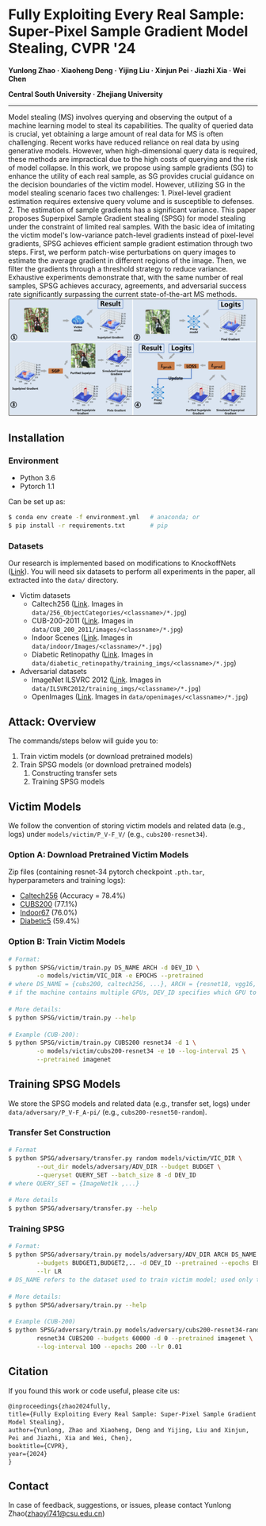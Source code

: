 # Fully Exploiting Every Real Sample: Super-Pixel Sample Gradient Model Stealing, CVPR '24

**Yunlong Zhao · Xiaoheng Deng · Yijing Liu · Xinjun Pei · Jiazhi Xia · Wei Chen**

**Central South University · Zhejiang University**

----

Model stealing (MS) involves querying and observing the output of a machine learning model to steal its capabilities.
The quality of queried data is crucial, yet obtaining a large amount of real data for MS is often challenging.
Recent works have reduced reliance on real data by using generative models.
However, when high-dimensional query data is required, these methods are impractical due to the high costs of querying and the risk of model collapse.
In this work, we propose using sample gradients (SG) to enhance the utility of each real sample, as SG provides crucial guidance on the decision boundaries of the victim model.
However, utilizing SG in the model stealing scenario faces two challenges: 1. Pixel-level gradient estimation requires extensive query volume and is susceptible to defenses. 2. The estimation of sample gradients has a significant variance.
This paper proposes Superpixel Sample Gradient stealing (SPSG) for model stealing under the constraint of limited real samples.
With the basic idea of imitating the victim model's low-variance patch-level gradients instead of pixel-level gradients, SPSG achieves efficient sample gradient estimation through two steps. First, we perform patch-wise perturbations on query images to estimate the average gradient in different regions of the image.
Then, we filter the gradients through a threshold strategy to reduce variance. Exhaustive experiments demonstrate that, with the same number of real samples, SPSG achieves accuracy, agreements, and adversarial success rate significantly surpassing the current state-of-the-art MS methods.
![SPSG framework](./SPSG/img/SPSG.jpeg)



  

## Installation

### Environment
  * Python 3.6
  * Pytorch 1.1

Can be set up as:
```bash
$ conda env create -f environment.yml   # anaconda; or
$ pip install -r requirements.txt       # pip
```

### Datasets
Our research is implemented based on modifications to KnockoffNets ([Link](https://github.com/tribhuvanesh/knockoffnets)).
You will need six datasets to perform all experiments in the paper, all extracted into the `data/` directory.
 * Victim datasets
   * Caltech256 ([Link](http://www.vision.caltech.edu/Image_Datasets/Caltech256/). Images in `data/256_ObjectCategories/<classname>/*.jpg`)
   * CUB-200-2011 ([Link](http://www.vision.caltech.edu/visipedia/CUB-200-2011.html). Images in `data/CUB_200_2011/images/<classname>/*.jpg`)
   * Indoor Scenes ([Link](http://web.mit.edu/torralba/www/indoor.html). Images in `data/indoor/Images/<classname>/*.jpg`)
   * Diabetic Retinopathy ([Link](https://www.kaggle.com/c/diabetic-retinopathy-detection). Images in `data/diabetic_retinopathy/training_imgs/<classname>/*.jpg`)
 * Adversarial datasets
   * ImageNet ILSVRC 2012 ([Link](http://image-net.org/download-images). Images in `data/ILSVRC2012/training_imgs/<classname>/*.jpg`)
   * OpenImages ([Link](https://storage.googleapis.com/openimages/web/index.html). Images in `data/openimages/<classname>/*.jpg`)

## Attack: Overview

The commands/steps below will guide you to:
  1. Train victim models (or download pretrained models)
  1. Train SPSG models (or download pretrained models)
     1. Constructing transfer sets
     1. Training SPSG models 

## Victim Models
We follow the convention of storing victim models and related data (e.g., logs) under `models/victim/P_V-F_V/` (e.g., `cubs200-resnet34`).

### Option A: Download Pretrained Victim Models

Zip files (containing resnet-34 pytorch checkpoint `.pth.tar`, hyperparameters and training logs):
  * [Caltech256](https://datasets.d2.mpi-inf.mpg.de/orekondy19cvpr/victim_models/caltech256-resnet34.zip) (Accuracy = 78.4%)
  * [CUBS200](https://datasets.d2.mpi-inf.mpg.de/orekondy19cvpr/victim_models/cubs200-resnet34.zip)  (77.1%)
  * [Indoor67](https://datasets.d2.mpi-inf.mpg.de/orekondy19cvpr/victim_models/indoor67-resnet34.zip) (76.0%)
  * [Diabetic5](https://datasets.d2.mpi-inf.mpg.de/orekondy19cvpr/victim_models/diabetic5-resnet34.zip) (59.4%)

### Option B: Train Victim Models
 
```bash
# Format:
$ python SPSG/victim/train.py DS_NAME ARCH -d DEV_ID \
        -o models/victim/VIC_DIR -e EPOCHS --pretrained
# where DS_NAME = {cubs200, caltech256, ...}, ARCH = {resnet18, vgg16, densenet161, ...}
# if the machine contains multiple GPUs, DEV_ID specifies which GPU to use

# More details:
$ python SPSG/victim/train.py --help

# Example (CUB-200):
$ python SPSG/victim/train.py CUBS200 resnet34 -d 1 \
        -o models/victim/cubs200-resnet34 -e 10 --log-interval 25 \
        --pretrained imagenet
```

## Training SPSG Models

We store the SPSG models and related data (e.g., transfer set, logs) under `data/adversary/P_V-F_A-pi/`  (e.g., `cubs200-resnet50-random`).

### Transfer Set Construction

```bash
# Format
$ python SPSG/adversary/transfer.py random models/victim/VIC_DIR \
        --out_dir models/adversary/ADV_DIR --budget BUDGET \
        --queryset QUERY_SET --batch_size 8 -d DEV_ID
# where QUERY_SET = {ImageNet1k ,...}

# More details
$ python SPSG/adversary/transfer.py --help
```

### Training SPSG

```bash
# Format:
$ python SPSG/adversary/train.py models/adversary/ADV_DIR ARCH DS_NAME \
        --budgets BUDGET1,BUDGET2,.. -d DEV_ID --pretrained --epochs EPOCHS \
        --lr LR
# DS_NAME refers to the dataset used to train victim model; used only to evaluate on test set during training of SPSG

# More details:
$ python SPSG/adversary/train.py --help

# Example (CUB-200)
$ python SPSG/adversary/train.py models/adversary/cubs200-resnet34-random \
        resnet34 CUBS200 --budgets 60000 -d 0 --pretrained imagenet \
        --log-interval 100 --epochs 200 --lr 0.01 
```

 


## Citation
If you found this work or code useful, please cite us:
```
@inproceedings{zhao2024fully,
title={Fully Exploiting Every Real Sample: Super-Pixel Sample Gradient Model Stealing},
author={Yunlong, Zhao and Xiaoheng, Deng and Yijing, Liu and Xinjun, Pei and Jiazhi, Xia and Wei, Chen},
booktitle={CVPR},
year={2024}
}
```


## Contact
In case of feedback, suggestions, or issues, please contact Yunlong Zhao(zhaoyl741@csu.edu.cn)
